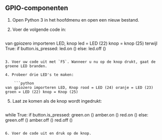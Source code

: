 ## GPIO-componenten

1. Open Python 3 in het hoofdmenu en open een nieuw bestand.

2. Voer de volgende code in:
    
    ```python
van gpiozero importeren LED, knop led = LED (22) knop = knop (25) terwijl True: if button.is_pressed: led.on () else: led.off ()
```

3. Voer uw code uit met `F5`. Wanneer u nu op de knop drukt, gaat de groene LED branden.

4. Probeer drie LED's te maken:
    
    ```python
van gpiozero importeren LED, Knop rood = LED (24) oranje = LED (23) groen = LED (22) knop = Knop (25)
```

5. Laat ze komen als de knop wordt ingedrukt:
    
    ```python
while True: if button.is_pressed: green.on () amber.on () red.on () else: green.off () amber.off () red.off ()
```

6. Voer de code uit en druk op de knop.